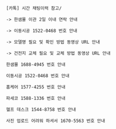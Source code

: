 ```
[카톡] 시간 채팅이력 참고/
```
```
-> 한샘몰 이관 2일 이내 연락 안내
```
```
-> 이동시공 1522-0468 번호 안내
```
```
-> 모델명 필요 및 확인 방법 동영상 URL 안내
```
```
-> 건전지 교체 필요 및 교체 방법 동영상 URL 안내
```

```
한샘몰 1688-4945 번호 안내
```
```
이동시공 1522-0468 번호 안내
```
```
홈케어 1577-4255 번호 안내
```
```
파세코 1588-1336 번호 안내
```
```
헬프 데스크 1544-8758 번호 안내
```
```
사진 업로드 어려워 하셔서 1670-5563 번호 안내
```
